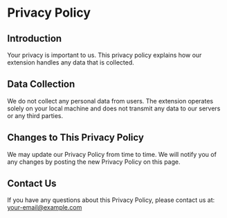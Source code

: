 # Privacy Policy

## Introduction

Your privacy is important to us. This privacy policy explains how our extension handles any data that is collected.

## Data Collection

We do not collect any personal data from users. The extension operates solely on your local machine and does not transmit any data to our servers or any third parties.

## Changes to This Privacy Policy

We may update our Privacy Policy from time to time. We will notify you of any changes by posting the new Privacy Policy on this page.

## Contact Us

If you have any questions about this Privacy Policy, please contact us at: your-email@example.com